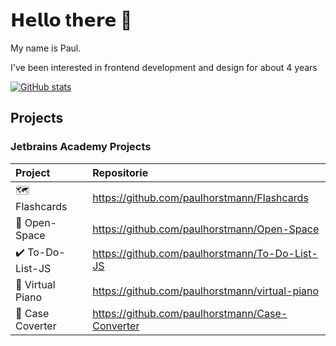 # 𝗛𝗲𝗹𝗹𝗼 t𝗵𝗲𝗿𝗲 👋

My name is Paul.

I've been interested in frontend development and design for about 4 years

[![GitHub stats](https://github-readme-stats.vercel.app/api/top-langs/?username=paulhorstmann&layout=compact)](https://github.com/anuraghazra/github-readme-stats)


## Projects

### Jetbrains Academy Projects
| Project         | Repositorie                                     |
| :-------------- | :---------------------------------------------- |
| 🗺️ Flashcards    | https://github.com/paulhorstmann/Flashcards     |
| 🚀 Open-Space    | https://github.com/paulhorstmann/Open-Space     |
| ✔️ To-Do-List-JS | https://github.com/paulhorstmann/To-Do-List-JS  |
| 🎹 Virtual Piano | https://github.com/paulhorstmann/virtual-piano  |
| 📝 Case Coverter | https://github.com/paulhorstmann/Case-Converter |